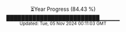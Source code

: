 <p align="center">
⏳Year Progress (84.43 %)<br>
█████████████████████████▁▁▁▁▁ <br>
<sub>Updated: Tue, 05 Nov 2024 00:11:03 GMT</sub>
</p>

